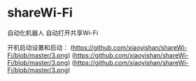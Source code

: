 # shareWi-Fi
自动化机器人 自动打开共享Wi-Fi


开机启动设置和启动：
(https://github.com/xiaoyishan/shareWi-Fi/blob/master/3.png)
(https://github.com/xiaoyishan/shareWi-Fi/blob/master/3.png)
(https://github.com/xiaoyishan/shareWi-Fi/blob/master/3.png)
